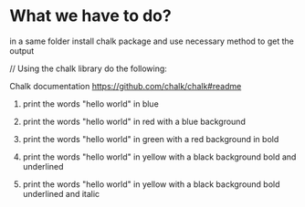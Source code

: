 # What we have to do?

in a same folder install chalk package
and use necessary method to get the output

// Using the chalk library do the following:

Chalk documentation https://github.com/chalk/chalk#readme

1. print the words "hello world" in blue

2. print the words "hello world" in red with a blue background

3. print the words "hello world" in green with a red background in bold

4. print the words "hello world" in yellow with a black background bold and underlined

5. print the words "hello world" in yellow with a black background bold underlined and italic
